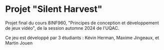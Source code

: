 # Projet "Silent Harvest"
Projet final du cours 8INF960, "Principes de conception et développement de jeux vidéo", de la session automne 2024 de l'UQAC.

Ce jeu est développé par 3 étudiants : Kévin Herman, Maxime Jingeaux, et Martin Jouen

